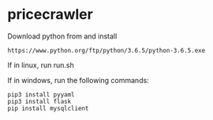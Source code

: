 # pricecrawler
Download python from and install

	https://www.python.org/ftp/python/3.6.5/python-3.6.5.exe

If in linux, run run.sh

If in windows, run the following commands:

	pip3 install pyyaml
	pip3 install flask
	pip install mysqlclient
